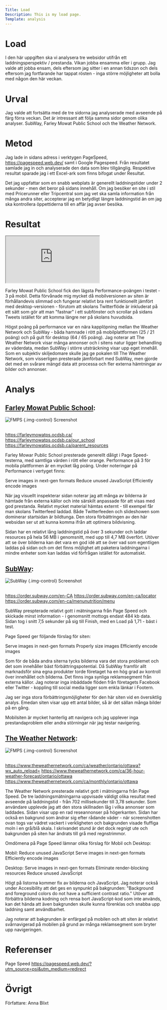 ```yaml
---
Title: Load
Description: This is my load page.
Template: analysis
---
```


# Load

I den här uppgiften ska vi analysera tre websidor utifrån ett laddningsperspektiv / prestanda. Vikan jobba ensamma eller i grupp. Jag valde att jobba ensam, dels eftersom jag sitter i en annan tidszon och dels eftersom jag fortfarande har tappat rösten - inga större möjligheter att bolla med någon den här veckan. 

# Urval

Jag valde att fortsätta med de tre sidorna jag analyserade med avseende på färg förra veckan. Det är intressant att följa samma sidor genom olika analyser. 
SubWay, Farley Mowat Public School och the Weather Network.

# Metod
Jag lade in sidans adress i verktygen PageSpeed, https://pagespeed.web.dev/ samt i Google Pagespeed. Från resultatet samlade jag in och analyserade den data som blev tillgänglig. Respektive resultat sparade jag i ett Excel-ark som finns bifogat under Resultat. 

Det jag uppfattar som en snabb webplats är generellt laddningstider under 2 sekunder - men det beror på sidans innehåll. Om jag besöker en site i stil med Pricerunner eller Tripcentral som jag vet ska samla information från många andra siter, accepterar jag en betydligt längre laddningstid än om jag ska kontrollera öppettiderna till en affär jag avser besöka. 

# Resultat

<iframe src="https://docs.google.com/spreadsheets/d/e/2PACX-1vTZSV34Zlfg2Ug2o7oV1vv_b665naRm1PJvFH4llB-acyL6eJ4AAtaRc73C4K-ODWP8Cp_FJRM9HOeW/pubhtml?widget=true&amp;headers=false" title="Excel document"></iframe>

Farley Mowat Public School fick den lägsta Performance-poängen i testet - 3 på mobil. Detta förvånade mig mycket då mobilversionen av siten är förhållandevis slimmad och fungerar relativt bra rent funktionellt jämfört med desktop-versionen - förutom att skolans Twitterflöde är inkluderat på ett sätt som gör att man "fastnar" i ett subfönster och scrollar på sidans Tweets istället för att komma längre ner på skolans huvudsida. 

Högst poäng på performance var en nära kapplöpning mellan the Weather Network och SubWay - båda hamnade i rött på mobilplattformen (25 / 21 poäng) och på gult för desktop (64 / 65 poäng). Jag noterar att The Weather Network visar många annonser och i sitens natur ligger behandling av väderdata, medan SubWay i större utsträckning visar upp eget innehåll. Som en subjektiv skiljedomare skulle jag ge pokalen till The Weather Network, som visserligen presterade jämförbart med SubWay, men gjorde det med en svårare mängd data att processa och fler externa hämtningar av bilder och annonser. 

# Analys

## [Farley Mowat Public School](https://farleymowatps.ocdsb.ca/):
![FMPS](%assets_url%/img/FWPS.JPG) {.img-control} Screenshot<br>
<br>

https://farleymowatps.ocdsb.ca/
https://farleymowatps.ocdsb.ca/our_school
https://farleymowatps.ocdsb.ca/parent_resources

Farley Mowar Public School presterade generellt dåligt i Page Speed-testerna, med samtliga värden i rött eller orange. Performance på 3 för mobila plattformen är en mycket låg poäng. Under noteringar på Performance i vertyget finns: 

Serve images in next-gen formats
Reduce unused JavaScript
Efficiently encode images

När jag visuellt inspekterar sidan noterar jag att många av bilderna är hämtade från externa källor och inte särskilt anpassade för att visas med god prestanda. Relativt mycket material hämtas externt - till exempel får man skolans Twitterfeed laddad. Både Twitterfeeden och slideshowen som dominerar startsidan är bildtunga. Den stora förbättringen av den här websidan ser ut att kunna komma ifrån att optimera bildvisning.

Sidan har en relativt lång laddningstid på över 3 sekunder och laddar resources på hela 56 MB i genomsnitt, med upp till 4,7 MB överfört. Utöver att se över bilderna kan det vara en god idé att se över vad som egentligen laddas på sidan och om det finns möjlighet att paketera laddningarna i mindre enheter som kan laddas vid förfrågan istället för automatiskt.

## [SubWay](https://order.subway.com/en-CA):
![SubWay](%assets_url%/img/SUBWAY.JPG) {.img-control} Screenshot<br>
<br>

https://order.subway.com/en-CA
https://order.subway.com/en-ca/locator
https://order.subway.com/en-ca/menunutrition/menu

SubWay prespterade relativt gott i mätningarna från Page Speed och skickade minst information - i genomsnitt mottogs endast 484 kb data. Sidan tog i snitt 7,5 sekunder på sig till Finish, med en Load på 1,71 - bäst i test. 

Page Speed ger följande förslag för siten: 

Serve images in next-gen formats
Properly size images
Efficiently encode images

Som för de båda andra siterna tycks bilderna vara det stora problemet och det som innehåller bäst förbättringspotential. Då SubWay framför allt marknadsför sina egna produkter torde företaget ha en hög grad av kontroll över innehållet och bilderna. Det finns inga synliga reklamsegment från externa källor. Jag noterar inga inbäddade flöden från företagets Facebook eller Twitter - koppling till social media ligger som enkla länkar i Footern. 

Jag ser inga stora förbättringsmöjligheter för den här siten vid en översiktlig analys. Emedan siten visar upp ett antal bilder, så är det sällan många bilder på en gång. 

Mobilsiten är mycket hanterlig att navigera och jag upplever inga prestandaproblem eller andra störningar när jag testar navigering. 

## [The Weather Network](https://www.theweathernetwork.com/ca/weather/ontario/ottawa?wx_auto_reload=): 
![FMPS](%assets_url%/img/TWN.JPG) {.img-control} Screenshot<br>
<br>

https://www.theweathernetwork.com/ca/weather/ontario/ottawa?wx_auto_reload=
https://www.theweathernetwork.com/ca/36-hour-weather-forecast/ontario/ottawa
https://www.theweathernetwork.com/ca/monthly/ontario/ottawa

The Weather Network presterade relativt gott i mätningarna från Page Speed. De tre laddningsmätningarna uppvisade väldigt olika resultat med avseende på laddningstid - från 702 millisekunder till 3,78 sekunder. Som användare upplevde jag att den stora skillnaden låg i vilka annonser som laddades. Sidan visar upp en rad reseannonser på högerkanten. Sidan har också en bakgrund som ändrar sig efter rådande väder - när screenshotten ovan togs var vädret vackert i verkligheten och bakgrunden visade fluffiga moln i en grå/blå skala. I skrivandet stund är det dock regnigt ute och bakgrunden på siten har ändrats till grå med regnstrimmor. 

Omdömena på Page Speed lämnar olika förslag för Mobil och Desktop:

Mobil: 
Reduce unused JavaScript
Serve images in next-gen formats
Efficiently encode images

Desktop:
Serve images in next-gen formats
Eliminate render-blocking resources
Reduce unused JavaScript

Högt på listorna kommer fix av bilderna och JavaScript. Jag noterar också under Accesibility att det ges en synpunkt på bakgrunden: "Background and foreground colors do not have a sufficient contrast ratio." Utöver att förbättra bilderna kodning och rensa bort JavaScript-kod som inte används, kan det hända att även bakgrunden skulle kunna förenklas och snabba upp laddning samt användbarhet. 

Jag noterar att bakgrunden är enfärgad på mobilen och att siten är relativt svårnavigerad på mobilen på grund av många reklamsegment som bryter upp navigeringen. 

# Referenser

Page Speed https://pagespeed.web.dev/?utm_source=psi&utm_medium=redirect

# Övrigt

Författare: Anna Blixt
